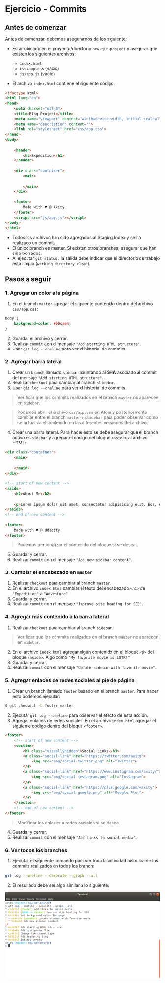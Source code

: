 # Ejercicio - Commits
## Antes de comenzar

Antes de comenzar, debemos asegurarnos de los siguiente:

 - Estar ubicado en el proyecto/directorio `new-git-project` y asegurar que existen los siguientes archivos:

    -   `index.html`
    -   `css/app.css` (vacío)
    -   `js/app.js` (vacío)

 - El archivo `index.html` contiene el siguiente código:

```html
<!doctype html>
<html lang="en">
<head>
    <meta charset="utf-8">
    <title>Blog Project</title>
    <meta name="viewport" content="width=device-width, initial-scale=1">
    <meta name="description" content="">
    <link rel="stylesheet" href="css/app.css">
</head>
<body>

    <header>
        <h1>Expedition</h1>
    </header>

    <div class="container">
        <main>

        </main>
    </div>

    <footer>
        Made with ♥ @ Axity
    </footer>
    <script src="js/app.js"></script>
</body>
</html>
```

 - Todos los archivos han sido agregados al Staging Index y se ha realizado un commit.
 - El único branch es master. Si existen otros branches, asegurar que han sido borrados.
 - Al ejecutar `git status,` la salida debe indicar que el directorio de trabajo esta limpio (`working directory clean`).

## Pasos a seguir

### 1. Agregar un color a la página

1. En el branch `master` agregar el siguiente contenido dentro del archivo `css/app.css`:

```css
body {
    background-color: #00cae4;
}
```

2. Guardar el archivo y cerrar.
1. Realizar `commit`  con el mensaje `"Add starting HTML structure"`.
1. Usar `git log --oneline` para ver el historial de commits.

### 2. Agregar barra lateral

1. Crear un `branch` llamado `sidebar` apuntando al **SHA** asociado al commit del mensaje `"Add starting HTML structure"`.
1. Realizar `checkout` para cambiar al branch `slidebar`.
1. Usar `git log --oneline` para ver el historial de commits.

> Verificar que los commits realizados en el branch `master` no aparecen en `sidebar`.


> Podemos abrir el archivo   `css/app.css` en Atom y posteriormente cambiar entre el branch `master` y `slidebar` para poder observar como se actualiza el contenido en las diferentes versiones del archivo.

4. Crear una barra lateral. Para hacer esto se debe asegurar que el branch activo es `sidebar` y agregar el código del bloque `<aside>` al archivo HTML:

```html
<div class="container">
    <main>

    </main>
</div>

<!-- start of new content -->
<aside>
    <h2>About Me</h2>

    <p>Lorem ipsum dolor sit amet, consectetur adipisicing elit. Eos, debitis earum molestias veniam suscipit aliquam totam exercitationem tempore neque vitae. Minima, corporis pariatur facere at quo porro beatae similique! Odit.</p>
</aside>
<!-- end of new content -->

<footer>
    Made with ♥ @ Udacity
</footer>
```

> Podemos personalizar el contenido del bloque si se desea. 

5. Guardar y cerrar.
6. Realizar `commit`  con el mensaje `"Add new sidebar content"`.

### 3. Cambiar el encabezado en `master`

1. Realizar `checkout` para cambiar al branch `master`.
2. En el archivo `index.html` cambiar el texto del encabezado `<h1>` de `"Expedition"` a `"Adventure"`
3. Guardar y cerrar.
4. Realizar `commit`  con el mensaje `"Improve site heading for SEO"`.

### 4. Agregar más contenido a la barra lateral

1. Realizar `checkout` para cambiar al branch `sidebar`.

> Verificar que los commits realizados en el branch `master` no aparecen en `sidebar`.

2. En el archivo `index.html` agregar algún contenido en el bloque `<p>` del bloque `<aside>`. Algo como `"My favorite movie is LOTR!"`
3. Guardar y cerrar.
4. Realizar `commit`  con el mensaje `"Update sidebar with favorite movie"`.

### 5. Agregar enlaces de redes sociales al pie de página

1. Crear un branch llamado `footer` basado en el branch `master`. Para hacer esto podemos ejecutar:

```bash
$ git checkout -b footer master
```
2. Ejecutar `git log --oneline` para observar el efecto de esta acción.
3. Agregar enlaces de redes sociales. En el archivo `index.html` agregar el siguiente código dentro del bloque `<footer>`.

```html
<footer>
    <!-- start of new content -->
    <section>
        <h3 class="visuallyhidden">Social Links</h3>
        <a class="social-link" href="https://twitter.com/axity">
            <img src="img/social-twitter.png" alt="Twitter">
        </a>
        <a class="social-link" href="https://www.instagram.com/axity/">
            <img src="img/social-instagram.png" alt="Instagram">
        </a>
        <a class="social-link" href="https://plus.google.com/+axity">
            <img src="img/social-google.png" alt="Google Plus">
        </a>
    </section>
    <!-- end of new content -->
</footer>
```

> Modificar los enlaces a redes sociales si se desea.

4. Guardar y cerrar.
5. Realizar `commit`  con el mensaje `"Add links to social media"`.

### 6. Ver todos los branches
1. Ejecutar el siguiente comando para ver toda la actividad histórica de los commits realizados en todos los branch:

```bash
git log --oneline --decorate --graph --all
```

2. El resultado debe ser algo similar a lo siguiente:

![img_07_exe_01](images/img_07_exe_01.png)


<!--stackedit_data:
eyJoaXN0b3J5IjpbLTE1NzI1MDY4MDVdfQ==
-->